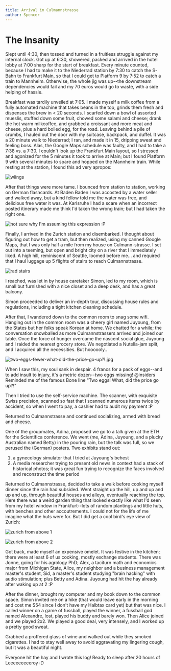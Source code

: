 ```yaml
---
title: Arrival in Culmannstrasse
author: Spencer
---
```


# The Insanity
Slept until 4:30, then tossed and turned in a fruitless struggle against my internal clock. Got up at 6:30, showered, packed and arrived in the hotel lobby at 7:00 sharp for the start of breakfast. Every minute counted, because I had to make it to the Niederrad station by 7:30 to catch the S-Bahn to Frankfurt Main, so that I could get to Platform 9 by 7:52 to catch a train to Mannheim. Otherwise, the whole jig was up--the downstream dependencies would fail and my 70 euros would go to waste, with a side helping of hassle.

Breakfast was tardily unveiled at 7:05. I made myself a milk coffee from a fully automated machine that takes beans in the top, grinds them fresh and dispenses the brew in < 20 seconds. I scarfed down a bowl of assorted mueslis, stuffed down some fruit, chowed some salami and cheese; drank the hot warm milkcoffee, and grabbed a croissant and more meat and cheese, plus a hard boiled egg, for the road. Leaving behind a pile of crumbs, I hauled out the door with my suitcase, backpack, and duffel. It was a 20 minute walk to Niederrad; I ran, and made it in 15, dripping sweat and feeling boss. Alas, the Google Maps schedule was faulty, and I had to take a 7:38 vs. a 7:30. I couldn't look up the Frankfurt Main layout, so I stressed and agonized for the 5 minutes it took to arrive at Main; but I found Platform 9 with several minutes to spare and hopped on the Mannheim train. While resting at the station, I found this ad very apropos:

![wiings](../images/wiings.jpg)

After that things were more tame. I bounced from station to station, working on German flashcards. At Baden Baden I was accosted by a water seller and walked away, but a kind fellow told me the water was free, and delicious free water it was. At Karlsruhe I had a scare when an incorrect posted itinerary made me think I'd taken the wrong train; but I had taken the right one.

 ![not sure why I'm assuming this expression :P](../images/goofy%20expression.jpg)

 Finally, I arrived in the Zurich station and disembarked. I thought about figuring out how to get a tram, but then realized, using my canned Google Maps, that I was only half a mile from my house on Culmann-strasse. I set out into a teeming, but open and bright city on a river that I immediately liked. A high hill, reminiscent of Seattle, loomed before me... and required that I haul luggage up 5 flights of stairs to reach Culmannstrasse.

![rad stairs](../images/rad%20stairs.jpg)

I reached, was let in by house caretaker Simon, led to my room, which is small but furnished with a nice closet and a deep desk, and has a great balcony.

Simon proceeded to deliver an in-depth tour, discussing house rules and regulations, including a tight kitchen cleaning schedule.

After that, I wandered down to the common room to snag some wifi. Hanging out in the common room was a cheery girl named Juyoung, from the States but her folks speak Korean at home. We chatted for a while; the conversation snowballed as more Culmannstrassers arrived and joined our table. Once the force of hunger overcame the nascent social glue, Juyoung and I raided the nearest grocery store. We negotiated a Nutella-jam split, and I acquired all the necessities. But hoooooly..

![two-eggs-fewer-what-did-the-price-go-up?!.jpg](../images/two-eggs-fewer-what-did-the-price-go-up.jpg)

When I saw this, my soul sank in despair. 4 francs for a pack of eggs--and to add insult to injury, it's a metric dozen--two eggs missing! @insiders Reminded me of the famous Bone line "Two eggs! What, did the price go up?!"

Then I tried to use the self-service machine. The scanner, with exquisite Swiss precision, scanned so fast that I scanned numerous items twice by accident, so when I went to pay, a cashier had to audit my payment :P

Returned to Culmannstrasse and continued socializing, armed with bread and cheese.

One of the groupmates, Adina, proposed we go to a talk given at the ETH for the Scientifica conference. We went (me, Adina, Juyoung, and a plucky Australian named Betty) in the pouring rain, but the talk was full, so we perused the (German) posters. Two exhibits stand out:

1.  a gynecology simulator that I tried at Juyoung's behest
2.  A media researcher trying to present old news in context had a stack of historical photos; it was great fun trying to recognize the faces involved and reconstruct the time period

Returned to Culmannstrasse, decided to take a walk before cooking myself dinner since the rain had subsided. Went straight up the hill, up and up and up and up, through beautiful houses and alleys, eventually reaching the top. Here there was a weird garden thing that looked exactly like what I'd seen from my hotel window in Frankfurt--lots of random plantings and little huts, with benches and other accoutrements. I could not for the life of me imagine what the huts were for. But I did get a cool bird's eye view of Zurich:

![zurich from above 1](../images/zurich%20from%20above%201.jpg)

![zurich from above 2](../images/zurich%20from%20above%202.jpg)

Got back, made myself an expensive omelet. It was festive in the kitchen; there were at least 6 of us cooking, mostly exchange students. There was Jonne, going for his agrology PhD; Alex, a taciturn math and economics major from Michigan State, Alice, my neighbor and a business management master's student, Sid, a master's student studying "brain hacking" with audio stimulation; plus Betty and Adina. Juyoung had hit the hay already after waking up at 2 :P

After the dinner, brought my computer and my book down to the common space. Simon invited me on a hike (that would leave early in the morning and cost me $54 since I don't have my Halbtax card yet) but that was nice. I called winner on a game of fussball, played the winner, a fussball god named Alexandre, lost, played his buddy and barely won. Then Alice joined and we played 2x2. We played a good deal, very intensely, and I worked up a pretty good sweat.

Grabbed a proffered glass of wine and walked out while they smoked cigarettes. I had to stay well away to avoid aggravating my lingering cough, but it was a beautiful night.

Everyone hit the hay and I wrote this log! Ready to sleep after 20 hours of Leeeeeeeeeroy :D